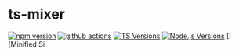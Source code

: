 # ts-mixer
[version-badge]: https://badgen.net/npm/v/ts-mixer
[version-link]: https://npmjs.com/package/ts-mixer
[build-badge]: https://img.shields.io/github/workflow/status/tannerntannern/ts-mixer/ts-mixer%20CI
[build-link]: https://github.com/tannerntannern/ts-mixer/actions
[ts-versions]: https://badgen.net/badge/icon/4.2,4.3?icon=typescript&label&list=|
[node-versions]: https://badgen.net/badge/node/10%2C12%2C14/blue/?list=|
[![npm version][version-badge]][version-link]
[![github actions][build-badge]][build-link]
[![TS Versions][ts-versions]][build-link]
[![Node.js Versions][node-versions]][build-link]
[![Minified Si